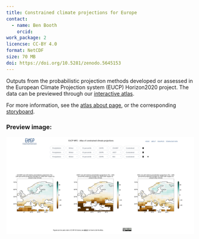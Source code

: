 ```yaml
---
title: Constrained climate projections for Europe
contact:
  - name: Ben Booth
    orcid:
work_package: 2
licencse: CC-BY 4.0
format: NetCDF
size: 70 MB
doi: https://doi.org/10.5281/zenodo.5645153
---
```


Outputs from the probabilistic projection methods developed or assessed in the
European Climate Projection system (EUCP) Horizon2020 project. The data can be
previewed through our [interactive
atlas](https://eucp-project.github.io/atlas/).

For more information, see the [atlas about
page](https://eucp-project.github.io/atlas/about), or the corresponding
[storyboard](https://eucp-project.github.io/storyboards/atlas/1_intro).

### Preview image:
![preview](atlas.png)
